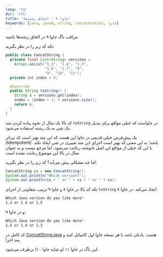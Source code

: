 ```yaml
---
lang: 'fa'
dir: 'rtl'
title: 'جاوا ۹ - الحاق رشته‌ها'
keywords: [java, java9, string, concatenation, جاوا]
...
```


<!--
جاوا ۹ - الحاق رشته‌ها
(String Concatenation)

https://bugs.openjdk.java.net/browse/JDK-8200118
-->

مراقب باگ جاوا ۹ در الحاق رشته‌ها باشید.

تکه کد زیر را در نظر بگیرید:

```java
public class ConcatString {
  private final List<String> versions = 
    Arrays.asList("1.3", "1.4", "1.5", 
                  "1.6", "1.7", "8", 
                  "9", "10", "11");
  private int index = 0;

  @Override
  public String toString() {
    String s = versions.get(index);
    index = (index + 1) % versions.size();
    return s;
  }
}
```

کد بالا یک مثال از نحوه پیاده کردن متد `toString‍` در جاواست که خیلی مواقع برای تبدیل یک شی به یک رشته استفاده می‌شود.

یک پیش‌فرض خیلی قدیمی در جاوا این هست که این متد *بهتر* است که بی‌اثر (Idempotent) باشد؛ به این معنی که بهتر است اجرای این متد تغییری در شی ایجاد نکند. با این که خیلی از مواقع این اصل نانوشته رعایت می‌شود، اما مرجع نیست و به عنوان مثال در بالا این موضوع رعایت نشده است.

اما چه مشکلی پیش می‌آید؟ کد زیر را در نظر بگیرید:

```java
ConcatString cs = new ConcatString();
System.out.println("Which version?");
System.out.println(cs + " or " + cs + " or " + cs);
```

تکه کد بالا در جاوا ۸ و جاوا ۹ *ترتیب متفاوتی* از اجرای `toString` ایجاد می‌کند. در جاوا ۸:

```bash
Which Java version do you like more?
1.3 or 1.4 or 1.5
```

و در جاوا ۹:

```bash
Which Java version do you like more?
1.5 or 1.4 or 1.3
```

کد کامل در [ConcatString.java][1] هست. یادتان باشد با هر نسخه جاوا اول کامپایل کنید و بعد اجرا.

این باگ در جاوا ۱۱ (و شاید جاوا ۱۰) برطرف می‌شود.

[1]: ./ConcatString.java

